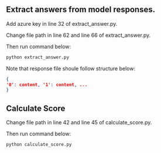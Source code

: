 ## Extract answers from model responses.

Add azure key in line 32 of extract_answer.py.

Change file path in line 62 and line 66 of extract_answer.py. 

Then run command below:
```bash
python extract_answer.py
```

Note that response file shoule follow structure below:
```json
{
'0': content, '1': content, ...
}
```

## Calculate Score
Change file path in line 42 and line 45 of calculate_score.py. 

Then run command below:
```bash
python calculate_score.py
```
